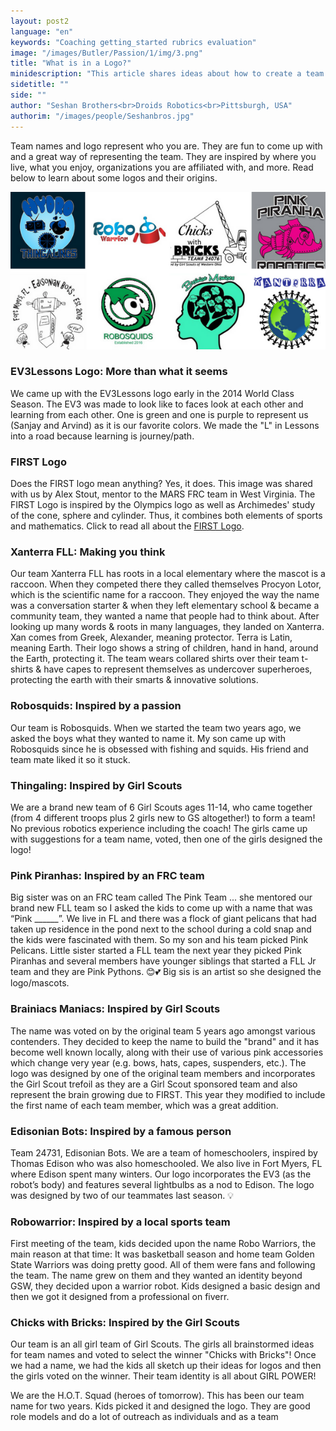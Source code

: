 ```yaml
---
layout: post2
language: "en"
keywords: "Coaching getting_started rubrics evaluation"
image: "/images/Butler/Passion/1/img/3.png"
title: "What is in a Logo?"
minidescription: "This article shares ideas about how to create a team logo"
sidetitle: ""
side: ""
author: "Seshan Brothers<br>Droids Robotics<br>Pittsburgh, USA"
authorim: "/images/people/Seshanbros.jpg"
---
```


Team names and logo represent who you are.  They are fun to come up with and a great way of representing the team. They are inspired by where you live, what you enjoy, organizations you are affiliated with, and more.  Read below to learn about some logos and their origins.

![](/images/coachcorner/TeamLogo.png)

### EV3Lessons Logo: More than what it seems

We came up with the EV3Lessons logo early in the 2014 World Class Season.  The EV3 was made to look like to faces look at each other and learning from each other. One is green and one is purple to represent us (Sanjay and Arvind) as it is our favorite colors. We made the "L" in Lessons into a road because learning is journey/path.

### FIRST Logo

Does the FIRST logo mean anything? Yes, it does. This image was shared with us by Alex Stout, mentor to the MARS FRC team in West Virginia.  The FIRST Logo is inspired by the Olympics logo as well as Archimedes' study of the cone, sphere and cylinder. Thus, it combines both elements of sports and mathematics.  Click to read all about the <a href="www.ev3lesssons.com/images/coachcorner/FIRSTLogo.jpg">FIRST Logo</a>.

### Xanterra FLL: Making you think

Our team Xanterra FLL has roots in a local elementary where the mascot is a raccoon. When they competed there they called themselves Procyon Lotor, which is the scientific name for a raccoon. They enjoyed the way the name was a conversation starter & when they left elementary school & became a community team, they wanted a name that people had to think about. After looking up many words & roots in many languages, they landed on Xanterra. Xan comes from Greek, Alexander, meaning protector. Terra is Latin, meaning Earth. Their logo shows a string of children, hand in hand, around the Earth, protecting it. The team wears collared shirts over their team t-shirts & have capes to represent themselves as undercover superheroes, protecting the earth with their smarts & innovative solutions.

### Robosquids: Inspired by a passion

Our team is Robosquids. When we started the team two years ago, we asked the boys what they wanted to name it. My son came up with Robosquids since he is obsessed with fishing and squids. His friend and team mate liked it so it stuck.

### Thingaling: Inspired by Girl Scouts

We are a brand new team of 6 Girl Scouts ages 11-14, who came together (from 4 different troops plus 2 girls new to GS altogether!) to form a team! No previous robotics experience including the coach! The girls came up with suggestions for a team name, voted, then one of the girls designed the logo!

### Pink Piranhas: Inspired by an FRC team

Big sister was on an FRC team called The Pink Team ... she mentored our brand new FLL team so I asked the kids to come up with a name that was “Pink ______”. We live in FL and there was a flock of giant pelicans that had taken up residence in the pond next to the school during a cold snap and the kids were fascinated with them. So my son and his team picked Pink Pelicans. Little sister started a FLL team the next year they picked Pink Piranhas and several members have younger siblings that started a FLL Jr team and they are Pink Pythons. 😊💕 Big sis is an artist so she designed the logo/mascots.

### Brainiacs Maniacs: Inspired by Girl Scouts

The name was voted on by the original team 5 years ago amongst various contenders. They decided to keep the name to build the "brand" and it has become well known locally, along with their use of various pink accessories which change very year (e.g. bows, hats, capes, suspenders, etc.). The logo was designed by one of the original team members and incorporates the Girl Scout trefoil as they are a Girl Scout sponsored team and also represent the brain growing due to FIRST. This year they modified to include the first name of each team member, which was a great addition.

### Edisonian Bots: Inspired by a famous person

Team 24731, Edisonian Bots. We are a team of homeschoolers, inspired by Thomas Edison who was also homeschooled. We also live in Fort Myers, FL where Edison spent many winters. Our logo incorporates the EV3 (as the robot’s body) and features several lightbulbs as a nod to Edison. The logo was designed by two of our teammates last season. 💡

### Robowarrior: Inspired by a local sports team

First meeting of the team, kids decided upon the name Robo Warriors, the main reason at that time: It was basketball season and home team Golden State Warriors was doing pretty good. All of them were fans and following the team. The name grew on them and they wanted an identity beyond GSW, they decided upon a warrior robot. Kids designed a basic design and then we got it designed from a professional on fiverr.

### Chicks with Bricks: Inspired by the Girl Scouts

Our team is an all girl team of Girl Scouts. The girls all brainstormed ideas for team names and voted to select the winner "Chicks with Bricks"! Once we had a name, we had the kids all sketch up their ideas for logos and then the girls voted on the winner. Their team identity is all about GIRL POWER!

We are the H.O.T. Squad (heroes of tomorrow). This has been our team name for two years. Kids picked it and designed the logo. They are good role models and do a lot of outreach as individuals and as a team
